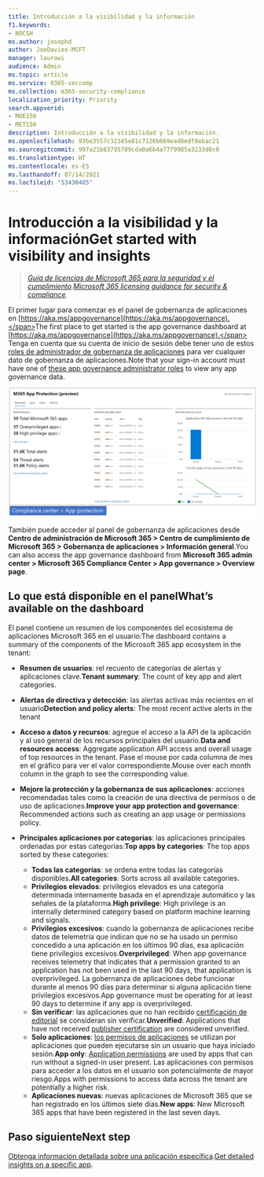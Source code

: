 ```yaml
---
title: Introducción a la visibilidad y la información
f1.keywords:
- NOCSH
ms.author: josephd
author: JoeDavies-MSFT
manager: laurawi
audience: Admin
ms.topic: article
ms.service: O365-seccomp
ms.collection: m365-security-compliance
localization_priority: Priority
search.appverid:
- MOE150
- MET150
description: Introducción a la visibilidad y la información.
ms.openlocfilehash: 93be3557c32345e81c7126b669ead8edf8ebac21
ms.sourcegitcommit: 997a21b83795789cda0a6b4a77f9985a3233d0c0
ms.translationtype: HT
ms.contentlocale: es-ES
ms.lasthandoff: 07/14/2021
ms.locfileid: "53430485"
---
```

# <a name="get-started-with-visibility-and-insights"></a><span data-ttu-id="a8281-103">Introducción a la visibilidad y la información</span><span class="sxs-lookup"><span data-stu-id="a8281-103">Get started with visibility and insights</span></span>

><span data-ttu-id="a8281-104">*[Guía de licencias de Microsoft 365 para la seguridad y el cumplimiento](https://aka.ms/ComplianceSD).*</span><span class="sxs-lookup"><span data-stu-id="a8281-104">*[Microsoft 365 licensing guidance for security & compliance](https://aka.ms/ComplianceSD).*</span></span>

<span data-ttu-id="a8281-105">El primer lugar para comenzar es el panel de gobernanza de aplicaciones en [https://aka.ms/appgovernance](https://aka.ms/appgovernance).</span><span class="sxs-lookup"><span data-stu-id="a8281-105">The first place to get started is the app governance dashboard at [https://aka.ms/appgovernance](https://aka.ms/appgovernance).</span></span> <span data-ttu-id="a8281-106">Tenga en cuenta que su cuenta de inicio de sesión debe tener uno de estos [roles de administrador de gobernanza de aplicaciones](app-governance-get-started.md#administrator-roles) para ver cualquier dato de gobernanza de aplicaciones.</span><span class="sxs-lookup"><span data-stu-id="a8281-106">Note that your sign-in account must have one of [these app governance administrator roles](app-governance-get-started.md#administrator-roles) to view any app governance data.</span></span>

![Página de información general de gobernanza de aplicaciones en el Centro de cumplimiento de Microsoft 365](..\media\manage-app-protection-governance\mapg-cc-overview.png)

<span data-ttu-id="a8281-108">También puede acceder al panel de gobernanza de aplicaciones desde **Centro de administración de Microsoft 365 > Centro de cumplimiento de Microsoft 365 > Gobernanza de aplicaciones > Información general**.</span><span class="sxs-lookup"><span data-stu-id="a8281-108">You can also access the app governance dashboard from **Microsoft 365 admin center > Microsoft 365 Compliance Center > App governance > Overview page**.</span></span>

## <a name="whats-available-on-the-dashboard"></a><span data-ttu-id="a8281-109">Lo que está disponible en el panel</span><span class="sxs-lookup"><span data-stu-id="a8281-109">What’s available on the dashboard</span></span>

<span data-ttu-id="a8281-110">El panel contiene un resumen de los componentes del ecosistema de aplicaciones Microsoft 365 en el usuario:</span><span class="sxs-lookup"><span data-stu-id="a8281-110">The dashboard contains a summary of the components of the Microsoft 365 app ecosystem in the tenant:</span></span>

- <span data-ttu-id="a8281-111">**Resumen de usuarios**: rel recuento de categorías de alertas y aplicaciones clave.</span><span class="sxs-lookup"><span data-stu-id="a8281-111">**Tenant summary**: The count of key app and alert categories.</span></span>
- <span data-ttu-id="a8281-112">**Alertas de directiva y detección**: las alertas activas más recientes en el usuario</span><span class="sxs-lookup"><span data-stu-id="a8281-112">**Detection and policy alerts**: The most recent active alerts in the tenant</span></span>
- <span data-ttu-id="a8281-113">**Acceso a datos y recursos**: agregue el acceso a la API de la aplicación y al uso general de los recursos principales del usuario.</span><span class="sxs-lookup"><span data-stu-id="a8281-113">**Data and resources access**: Aggregate application API access and overall usage of top resources in the tenant.</span></span> <span data-ttu-id="a8281-114">Pase el mouse por cada columna de mes en el gráfico para ver el valor correspondiente.</span><span class="sxs-lookup"><span data-stu-id="a8281-114">Mouse over each month column in the graph to see the corresponding value.</span></span>
- <span data-ttu-id="a8281-115">**Mejore la protección y la gobernanza de sus aplicaciones**: acciones recomendadas tales como la creación de una directiva de permisos o de uso de aplicaciones.</span><span class="sxs-lookup"><span data-stu-id="a8281-115">**Improve your app protection and governance**: Recommended actions such as creating an app usage or permissions policy.</span></span>
- <span data-ttu-id="a8281-116">**Principales aplicaciones por categorías**: las aplicaciones principales ordenadas por estas categorías:</span><span class="sxs-lookup"><span data-stu-id="a8281-116">**Top apps by categories**: The top apps sorted by these categories:</span></span>
  
  - <span data-ttu-id="a8281-117">**Todas las categorías**: se ordena entre todas las categorías disponibles.</span><span class="sxs-lookup"><span data-stu-id="a8281-117">**All categories**: Sorts across all available categories.</span></span>
  - <span data-ttu-id="a8281-118">**Privilegios elevados**: privilegios elevados es una categoría determinada internamente basada en el aprendizaje automático y las señales de la plataforma.</span><span class="sxs-lookup"><span data-stu-id="a8281-118">**High privilege**: High privilege is an internally determined category based on platform machine learning and signals.</span></span>
  - <span data-ttu-id="a8281-119">**Privilegios excesivos**: cuando la gobernanza de aplicaciones recibe datos de telemetría que indican que no se ha usado un permiso concedido a una aplicación en los últimos 90 días, esa aplicación tiene privilegios excesivos.</span><span class="sxs-lookup"><span data-stu-id="a8281-119">**Overprivileged**: When app governance receives telemetry that indicates that a permission granted to an application has not been used in the last 90 days, that application is overprivileged.</span></span> <span data-ttu-id="a8281-120">La gobernanza de aplicaciones debe funcionar durante al menos 90 días para determinar si alguna aplicación tiene privilegios excesivos.</span><span class="sxs-lookup"><span data-stu-id="a8281-120">App governance must be operating for at least 90 days to determine if any app is overprivileged.</span></span>  
  - <span data-ttu-id="a8281-121">**Sin verificar**: las aplicaciones que no han recibido [certificación de editorial](https://docs.microsoft.com/azure/active-directory/develop/publisher-verification-overview) se consideran sin verificar.</span><span class="sxs-lookup"><span data-stu-id="a8281-121">**Unverified**: Applications that have not received [publisher certification](https://docs.microsoft.com/azure/active-directory/develop/publisher-verification-overview) are considered unverified.</span></span>
  - <span data-ttu-id="a8281-122">**Solo aplicaciones**: [los permisos de aplicaciones](https://docs.microsoft.com/azure/active-directory/develop/v2-permissions-and-consent#permission-types) se utilizan por aplicaciones que pueden ejecutarse sin un usuario que haya iniciado sesión.</span><span class="sxs-lookup"><span data-stu-id="a8281-122">**App only**: [Application permissions](https://docs.microsoft.com/azure/active-directory/develop/v2-permissions-and-consent#permission-types) are used by apps that can run without a signed-in user present.</span></span> <span data-ttu-id="a8281-123">Las aplicaciones con permisos para acceder a los datos en el usuario son potencialmente de mayor riesgo.</span><span class="sxs-lookup"><span data-stu-id="a8281-123">Apps with permissions to access data across the tenant are potentially a higher risk.</span></span>
  - <span data-ttu-id="a8281-124">**Aplicaciones nuevas**: nuevas aplicaciones de Microsoft 365 que se han registrado en los últimos siete días.</span><span class="sxs-lookup"><span data-stu-id="a8281-124">**New apps**: New Microsoft 365 apps that have been registered in the last seven days.</span></span>  

## <a name="next-step"></a><span data-ttu-id="a8281-125">Paso siguiente</span><span class="sxs-lookup"><span data-stu-id="a8281-125">Next step</span></span>

<span data-ttu-id="a8281-126">[Obtenga información detallada sobre una aplicación específica](app-governance-visibility-insights-view-apps.md).</span><span class="sxs-lookup"><span data-stu-id="a8281-126">[Get detailed insights on a specific app](app-governance-visibility-insights-view-apps.md).</span></span>
